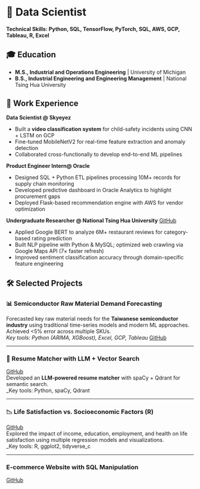 # 🧠 Data Scientist

#### Technical Skills: Python, SQL, TensorFlow, PyTorch, SQL, AWS, GCP, Tableau, R, Excel

## 🎓 Education
- **M.S., Industrial and Operations Engineering** | University of Michigan
- **B.S., Industrial Engineering and Engineering Management** | National Tsing Hua University

## 💼 Work Experience

**Data Scientist @ Skyeyez**  
- Built a **video classification system** for child-safety incidents using CNN + LSTM on GCP  
- Fine-tuned MobileNetV2 for real-time feature extraction and anomaly detection  
- Collaborated cross-functionally to develop end-to-end ML pipelines  

**Product Engineer Intern@ Oracle**  
- Designed SQL + Python ETL pipelines processing 10M+ records for supply chain monitoring  
- Developed predictive dashboard in Oracle Analytics to highlight procurement gaps  
- Deployed Flask-based recommendation engine with AWS for vendor optimization  

**Undergraduate Researcher @ National Tsing Hua University**
[GitHub](https://github.com/mocalucy/smart-restaurant-crawler)
- Applied Google BERT to analyze 6M+ restaurant reviews for category-based rating prediction  
- Built NLP pipeline with Python & MySQL; optimized web crawling via Google Maps API (7× faster refresh)  
- Improved sentiment classification accuracy through domain-specific feature engineering  

## 🛠️ Selected Projects

### 📊 Semiconductor Raw Material Demand Forecasting  
Forecasted key raw material needs for the **Taiwanese semiconductor industry** using traditional time-series models and modern ML approaches. Achieved <5% error across multiple SKUs.  
_Key tools: Python (ARIMA, XGBoost), Excel, GCP, Tableau_
[GitHub](https://github.com/mocalucy/Demand-Forecasting-of-Semiconductor-Raw-Material) 

---

### 🤖 Resume Matcher with LLM + Vector Search  
[GitHub](https://github.com/mocalucy/resume-matcher)  
Developed an **LLM-powered resume matcher** with spaCy + Qdrant for semantic search.  
_Key tools: Python, spaCy, Qdrant

---

### 📉 Life Satisfaction vs. Socioeconomic Factors (R)  
[GitHub](https://github.com/mocalucy/Analysis-of-Demographic-and-Socioeconomic-Impacts-on-Life-Satisfaction)  
Explored the impact of income, education, employment, and health on life satisfaction using multiple regression models and visualizations.  
_Key tools: R, ggplot2, tidyverse_c

---

### E-commerce Website with SQL Manipulation
[GitHub](https://github.com/mocalucy/ecommerce-website)

